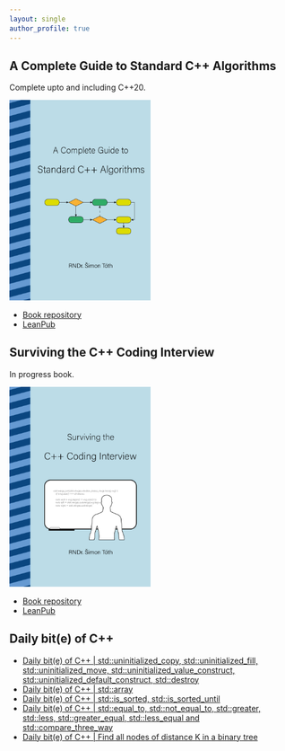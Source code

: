 ```yaml
---
layout: single
author_profile: true
---
```


## A Complete Guide to Standard C++ Algorithms

Complete upto and including C++20.

[<img src="assets/images/book_algorithms_cover.png" width="50%">](https://leanpub.com/cpp-algorithms-guide)

- [Book repository](https://github.com/HappyCerberus/book-cpp-algorithms)
- [LeanPub](https://leanpub.com/cpp-algorithms-guide)

## Surviving the C++ Coding Interview

In progress book.

[<img src="assets/images/book_coding_interview_cover.png" width="50%">](https://leanpub.com/cpp-coding-interview)

- [Book repository](https://leanpub.com/cpp-coding-interview)
- [LeanPub](https://leanpub.com/cpp-coding-interview)

## Daily bit(e) of C++

<ul>
<!-- SUBSTACK:START --><li><a href="https://simontoth.substack.com/p/daily-bite-of-c-stduninitialized_copy">Daily bit&lpar;e&rpar; of C++ | std::uninitialized_copy, std::uninitialized_fill, std::uninitialized_move, std::uninitialized_value_construct, std::uninitialized_default_construct, std::destroy</a></li><li><a href="https://simontoth.substack.com/p/daily-bite-of-c-stdarray">Daily bit&lpar;e&rpar; of C++ | std::array</a></li><li><a href="https://simontoth.substack.com/p/daily-bite-of-c-stdis_sorted-stdis_sorted_until">Daily bit&lpar;e&rpar; of C++ | std::is_sorted, std::is_sorted_until</a></li><li><a href="https://simontoth.substack.com/p/daily-bite-of-c-stdequal_to-stdnot_equal_to">Daily bit&lpar;e&rpar; of C++ | std::equal_to, std::not_equal_to, std::greater, std::less, std::greater_equal, std::less_equal and std::compare_three_way</a></li><li><a href="https://simontoth.substack.com/p/daily-bite-of-c-find-all-nodes-of">Daily bit&lpar;e&rpar; of C++ | Find all nodes of distance K in a binary tree</a></li><!-- SUBSTACK:END -->
</ul>